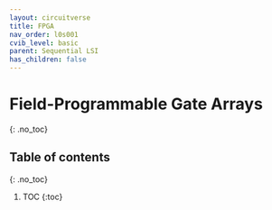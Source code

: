 ```yaml
---
layout: circuitverse
title: FPGA
nav_order: l0s001
cvib_level: basic
parent: Sequential LSI
has_children: false
---
```


# Field-Programmable Gate Arrays
{: .no_toc}

## Table of contents
{: .no_toc}

1. TOC
{:toc}
